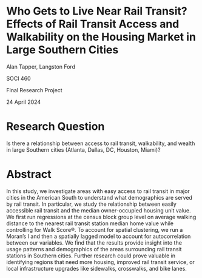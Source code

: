 # Who Gets to Live Near Rail Transit? Effects of Rail Transit Access and Walkability on the Housing Market in Large Southern Cities

Alan Tapper, Langston Ford

SOCI 460

Final Research Project

24 April 2024


# Research Question
Is there a relationship between access to rail transit, walkability, and wealth in large Southern cities (Atlanta, Dallas, DC, Houston, Miami)?

# Abstract
In this study, we investigate areas with easy access to rail transit in major cities in the American South to understand what demographics are served by rail transit. In particular, we study the relationship between easily accessible rail transit and the median owner-occupied housing unit value. We first run regressions at the census block group level on average walking distance to the nearest rail transit station median home value while controlling for Walk Score®. To account for spatial clustering, we run a Moran’s I and then a spatially lagged model to account for autocorrelation between our variables. We find that the results provide insight into the usage patterns and demographics of the areas surrounding rail transit stations in Southern cities. Further research could prove valuable in identifying regions that need more housing, improved rail transit service, or local infrastructure upgrades like sidewalks, crosswalks, and bike lanes.

